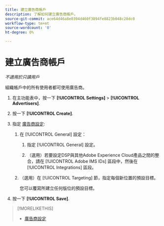 ```yaml
---
title: 建立廣告商帳戶
description: 了解如何建立廣告商帳戶。
source-git-commit: ace64d46a8e0394d460f3894fe8823b048c28dc0
workflow-type: tm+mt
source-wordcount: '0'
ht-degree: 0%

---
```


# 建立廣告商帳戶

*不適用於只讀用戶*

組織帳戶中的所有使用者都可使用廣告商。

1. 在主功能表中，按一下 **[!UICONTROL Settings]** > **[!UICONTROL Advertisers]**.

1. 按一下 **[!UICONTROL Create]**.

1. 指定 [廣告商設定](advertiser-settings.md):

   1. 在 [!UICONTROL General] 設定：

      1. 指定 [!UICONTROL General] 設定。

      1. （選用）若要設定DSP與其他Adobe Experience Cloud產品之間的整合，請在 [!UICONTROL Adobe IMS IDs] 區段中，然後在 [!UICONTROL Integrations] 區段。
   1. （選用）在 [!UICONTROL Targeting] 節，指定每個新位置的預設目標。

      您可以覆寫所建立任何版位的預設目標。


1. 按一下 **[!UICONTROL Save]**.

>[!MORELIKETHIS]
>
>* [廣告商設定](/help/dsp/admin/advertiser-settings.md)

